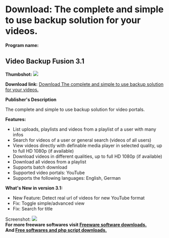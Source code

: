 # Download: The complete and simple to use backup solution for your videos.

**Program name:**

## Video Backup Fusion 3.1

  
**Thumbshot:** ![](http://www.freewarefiles.com/screenshot/videobckupfsn_md.jpg)   
  
**Download link:** [Download The complete and simple to use backup solution for your videos.](http://freesoftwares.boysofts.com/Video-Backup-Fusion_program_68605.html)  
  


**Publisher's Description**  
  


The complete and simple to use backup solution for video portals. 

**Features:**

  * List uploads, playlists and videos from a playlist of a user with many infos 
  * Search for videos of a user or general search (videos of all users) 
  * View videos directly with definable media player in selected quality, up to full HD 1080p (if available) 
  * Download videos in different qualities, up to full HD 1080p (if available) 
  * Download all videos from a playlist 
  * Supports batch download 
  * Supported video portals: YouTube 
  * Supports the following languages: English, German 

**What's New in version 3.1:**

  * New Feature: Detect real url of videos for new YouTube format 
  * Fix: Toggle simple/advanced view 
  * Fix: Search for title 

  
  
Screenshot: ![](http://www.freewarefiles.com/screenshot/videobckupfsn.jpg)   
**For more freeware softwares visit [Freeware software downloads.](http://freesoftwares.boysofts.com/)**   
**And [Free softwares and php script downloads.](http://www.boysofts.com/)**
